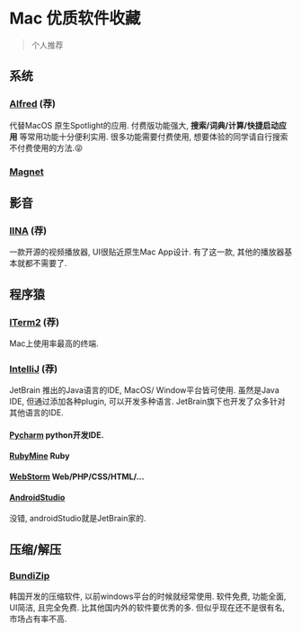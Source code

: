 # Mac 优质软件收藏
> 个人推荐

## 系统
### [Alfred](https://www.alfredapp.com/) (荐)
代替MacOS 原生Spotlight的应用. 付费版功能强大, **搜索/词典/计算/快捷启动应用** 等常用功能十分便利实用. 很多功能需要付费使用, 想要体验的同学请自行搜索不付费使用的方法.:stuck_out_tongue_closed_eyes:

### [Magnet](https://magnet.crowdcafe.com/)


## 影音
### [IINA](https://iina.io/) (荐)
一款开源的视频播放器, UI很贴近原生Mac App设计. 有了这一款, 其他的播放器基本就都不需要了.


## 程序猿
### [ITerm2](https://www.iterm2.com/) (荐)
Mac上使用率最高的终端. 

### [IntelliJ](https://www.jetbrains.com/idea/) (荐)
JetBrain 推出的Java语言的IDE, MacOS/ Window平台皆可使用. 虽然是Java IDE, 但通过添加各种plugin, 可以开发多种语言. JetBrain旗下也开发了众多针对其他语言的IDE. 
  #### [Pycharm](https://www.jetbrains.com/pycharm/) python开发IDE.
  #### [RubyMine](https://www.jetbrains.com/ruby/) Ruby
  #### [WebStorm](https://www.jetbrains.com/webstorm/) Web/PHP/CSS/HTML/...
  #### [AndroidStudio](https://developer.android.com/studio) 
  没错, androidStudio就是JetBrain家的.
  
## 压缩/解压
### [BundiZip](https://cn.bandisoft.com/bandizip.mac/)
韩国开发的压缩软件, 以前windows平台的时候就经常使用. 软件免费, 功能全面, UI简洁, 且完全免费. 比其他国内外的软件要优秀的多. 但似乎现在还不是很有名, 市场占有率不高.
